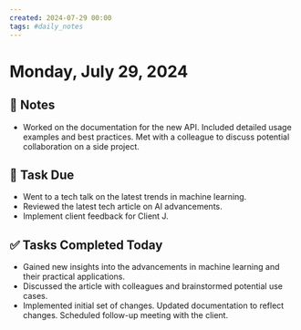 ```yaml
---
created: 2024-07-29 00:00
tags: #daily_notes
---
```


# Monday, July 29, 2024

## 📓 Notes
- Worked on the documentation for the new API. Included detailed usage examples and best practices. Met with a colleague to discuss potential collaboration on a side project.

## 📅 Task Due
- Went to a tech talk on the latest trends in machine learning.
- Reviewed the latest tech article on AI advancements.
- Implement client feedback for Client J.

## ✅ Tasks Completed Today
- Gained new insights into the advancements in machine learning and their practical applications.
- Discussed the article with colleagues and brainstormed potential use cases.
- Implemented initial set of changes. Updated documentation to reflect changes. Scheduled follow-up meeting with the client.